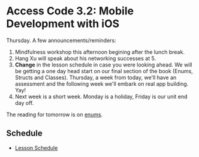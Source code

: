 # Access Code 3.2: Mobile Development with iOS

Thursday. A few announcements/reminders:

1. Mindfulness workshop this afternoon begining after the lunch break.
2. Hang Xu will speak about his networking successes at 5.
3. **Change** in the lesson schedule in case you were looking ahead. 
We will be getting a one day head start on our final section of the book (Enums, Structs and Classes).
Thursday, a week from today, we'll have an assessment and the following week we'll embark on
real app building. Yay!
4. Next week is a short week. Monday is a holiday, Friday is our unit end day off.

The reading for tomorrow is on [enums](/lessons/enums).

## Schedule

- [Lesson Schedule](schedule.md)

